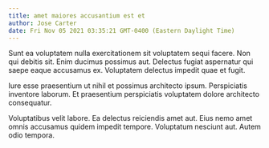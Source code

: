 ```yaml
---
title: amet maiores accusantium est et
author: Jose Carter
date: Fri Nov 05 2021 03:35:21 GMT-0400 (Eastern Daylight Time)
---
```

Sunt ea voluptatem nulla exercitationem sit voluptatem sequi facere. Non qui debitis sit. Enim ducimus possimus aut. Delectus fugiat aspernatur qui saepe eaque accusamus ex. Voluptatem delectus impedit quae et fugit.

 Iure esse praesentium ut nihil et possimus architecto ipsum. Perspiciatis inventore laborum. Et praesentium perspiciatis voluptatem dolore architecto consequatur.

 Voluptatibus velit labore. Ea delectus reiciendis amet aut. Eius nemo amet omnis accusamus quidem impedit tempore. Voluptatum nesciunt aut. Autem odio tempora.